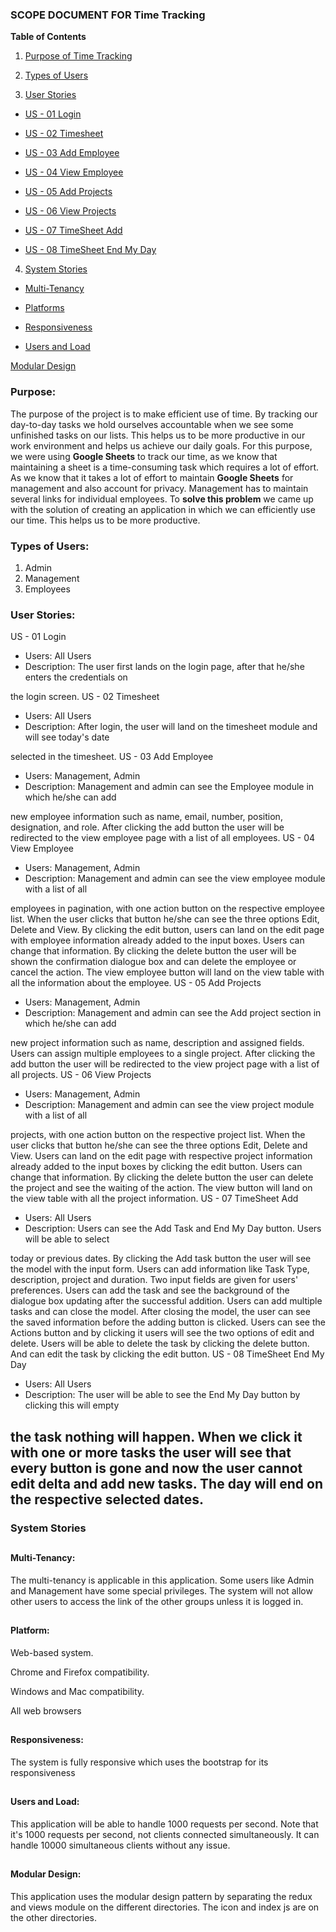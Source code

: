 

### **SCOPE DOCUMENT FOR Time Tracking**

**Table of Contents**

1. [Purpose of Time Tracking](#1)

2. [Types of Users](#2)

3. [User Stories](#3)

- [US - 01 Login](#4)

- [US - 02 Timesheet](#5)

- [US - 03 Add Employee](#6)

- [US - 04 View Employee](#7)

- [US - 05 Add Projects](#8)

- [US - 06 View Projects](#9)

- [US - 07 TimeSheet Add](#10)

- [US - 08 TimeSheet End My Day](#11)

4. [System Stories](#12)

- [Multi-Tenancy](#13)

- [Platforms](#14)

- [Responsiveness](#15)

- [Users and Load](#16)

[Modular Design](#17)
<a id="1"></a>
### **Purpose:**

The purpose of the project is to make efficient use of time. By tracking our day-to-day tasks we hold ourselves accountable when we see some unfinished tasks on our lists. This helps us to be more productive in our work environment and helps us achieve our daily goals. For this purpose, we were using **Google Sheets** to track our time, as we know that maintaining a sheet is a time-consuming task which requires a lot of effort. As we know that it takes a lot of effort to maintain **Google Sheets** for management and also account for privacy. Management has to maintain several links for individual employees. To **solve this problem** we came up with the solution of creating an application in which we can efficiently use our time. This helps us to be more productive.
<a id="2"></a>
### **Types of Users:**

1. Admin
2. Management
3. Employees
<a id="3"></a>
### **User Stories:**
<a id="4"></a>
US - 01 Login

- Users: All Users
- Description: The user first lands on the login page, after that he/she enters the credentials on

the login screen.
<a id="5"></a>
US - 02 Timesheet

- Users: All Users
- Description: After login, the user will land on the timesheet module and will see today's date

selected in the timesheet.
<a id="6"></a>
US - 03 Add Employee

- Users: Management, Admin
- Description: Management and admin can see the Employee module in which he/she can add

new employee information such as name, email, number, position, designation, and role. After clicking the add button the user will be redirected to the view employee page with a list of all employees.
<a id="7"></a>
US - 04 View Employee

- Users: Management, Admin
- Description: Management and admin can see the view employee module with a list of all

employees in pagination, with one action button on the respective employee list. When the user clicks that button he/she can see the three options Edit, Delete and View. By clicking the edit button, users can land on the edit page with employee information already added to the input boxes. Users can change that information. By clicking the delete button the user will be shown the confirmation dialogue box and can delete the employee or cancel the action. The view employee button will land on the view table with all the information about the employee.
<a id="8"></a>
US - 05 Add Projects

- Users: Management, Admin
- Description: Management and admin can see the Add project section in which he/she can add

new project information such as name, description and assigned fields. Users can assign multiple employees to a single project. After clicking the add button the user will be redirected to the view project page with a list of all projects.
<a id="9"></a>
US - 06 View Projects

- Users: Management, Admin
- Description: Management and admin can see the view project module with a list of all

projects, with one action button on the respective project list. When the user clicks that button he/she can see the three options Edit, Delete and View. Users can land on the edit page with respective project information already added to the input boxes by clicking the edit button. Users can change that information. By clicking the delete button the user can delete the project and see the waiting of the action. The view button will land on the view table with all the project information.
<a id="10"></a>
US - 07 TimeSheet Add

- Users: All Users
- Description: Users can see the Add Task and End My Day button. Users will be able to select

today or previous dates. By clicking the Add task button the user will see the model with the input form. Users can add information like Task Type, description, project and duration. Two input fields are given for users' preferences. Users can add the task and see the background of the dialogue box updating after the successful addition. Users can add multiple tasks and can close the model. After closing the model, the user can see the saved information before the adding button is clicked. Users can see the Actions button and by clicking it users will see the two options of edit and delete. Users will be able to delete the task by clicking the delete button. And can edit the task by clicking the edit button.
<a id="11"></a>
US - 08 TimeSheet End My Day

- Users: All Users
- Description: The user will be able to see the End My Day button by clicking this will empty

the task nothing will happen. When we click it with one or more tasks the user will see that every button is gone and now the user cannot edit delta and add new tasks. The day will end on the respective selected dates.
<a id="12"></a>
-
### **System Stories**


<a id="13"></a>
-
#### **Multi-Tenancy:**

The multi-tenancy is applicable in this application. Some users like Admin and Management have some special privileges. The system will not allow other users to access the link of the other groups unless it is logged in.


<a id="14"></a>
-
#### **Platform:**

Web-based system.

Chrome and Firefox compatibility.

Windows and Mac compatibility.

All web browsers


<a id="15"></a>
-
#### **Responsiveness:**

The system is fully responsive which uses the bootstrap for its responsiveness


<a id="16"></a>
-
#### **Users and Load:**

This application will be able to handle 1000 requests per second. Note that it's 1000 requests per second, not clients connected simultaneously. It can handle 10000 simultaneous clients without any issue.


<a id="17"></a>
-
#### **Modular Design:**

This application uses the modular design pattern by separating the redux and views module on the different directories. The icon and index js are on the other directories.
